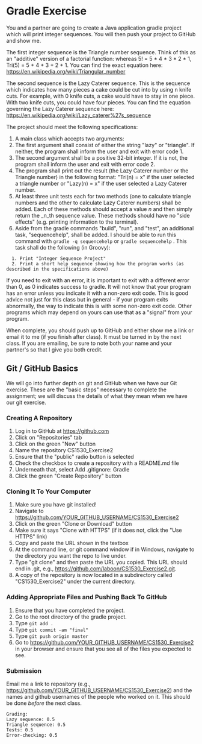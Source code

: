 # Gradle Exercise

You and a partner are going to create a Java application gradle project which will print integer sequences.  You will then push your project to GitHub and show me.

The first integer sequence is the Triangle number sequence.  Think of this as an "additive" version of a factorial function: whereas 5! = 5 * 4 * 3 * 2 * 1, Tri(5) = 5 + 4 + 3 + 2 + 1.  You can find the exact equation here: https://en.wikipedia.org/wiki/Triangular_number

The second sequence is the Lazy Caterer sequence.  This is the sequence which indicates how many pieces a cake could be cut into by using n knife cuts.  For example, with 0 knife cuts, a cake would have to stay in one piece.  With two knife cuts, you could have four pieces.  You can find the equation governing the Lazy Caterer sequence here: https://en.wikipedia.org/wiki/Lazy_caterer%27s_sequence

The project should meet the following specifications:

1. A main class which accepts two arguments:
  1. The first argument shall consist of either the string "lazy" or "triangle".  If neither, the program shall inform the user and exit with error code 1.
  2. The second argument shall be a positive 32-bit integer.  If it is not, the program shall inform the user and exit with error code 2.
2. The program shall print out the result (the Lazy Caterer number or the Triangle number) in the following format: "Tri(n) = x" if the user selected a triangle number or "Lazy(n) = x" if the user selected a Lazy Caterer number.
3. At least three unit tests each for two methods (one to calculate triangle numbers and the other to calculate Lazy Caterer numbers) shall be added.  Each of these methods should accept a value _n_ and then simply return the _n_th sequence value.  These methods should have no "side effects" (e.g. printing information to the terminal).
4. Aside from the gradle commands "build", "run", and "test", an additional task, "sequencehelp", shall be added.  I should be able to run this command with `gradle -q sequencehelp` or `gradle sequencehelp` .  This task shall do the following (in Groovy):

```
  1. Print "Integer Sequence Project"
  2. Print a short help sequence showing how the program works (as described in the specifications above)
```

If you need to exit with an error, it is important to exit with a different error than 0, as 0 indicates success to gradle.  It will not know that your program has an error unless you indicate it with a non-zero exit code.  This is good advice not just for this class but in general - if your program exits abnormally, the way to indicate this is with some non-zero exit code.  Other programs which may depend on yours can use that as a "signal" from your program.

When complete, you should push up to GitHub and either show me a link or email it to me (if you finish after class).  It must be turned in by the next class.  If you are emailing, be sure to note both your name and your partner's so that I give you both credit.

## Git / GitHub Basics

We will go into further depth on git and GitHub when we have our Git exercise.  These are the "basic steps" necessary to complete the assignment; we will discuss the details of what they mean when we have our git exercise.

### Creating A Repository

1. Log in to GitHub at https://github.com
2. Click on "Repositories" tab
3. Click on the green "New" button
4. Name the repository CS1530_Exercise2
5. Ensure that the "public" radio button is selected
6. Check the checkbox to create a repository with a README.md file
7. Underneath that, select Add .gitignore: Gradle
8. Click the green "Create Repository" button

### Cloning It To Your Computer

1. Make sure you have git installed!
1. Navigate to https://github.com/YOUR_GITHUB_USERNAME/CS1530_Exercise2
2. Click on the green "Clone or Download" button
3. Make sure it says "Clone with HTTPS" (if it does not, click the "Use HTTPS" link)
4. Copy and paste the URL shown in the textbox
5. At the command line, or git command window if in Windows, navigate to the directory you want the repo to live under.
6. Type "git clone" and then paste the URL you copied.  This URL should end in .git, e.g., https://github.com/laboon/CS1530_Exercise2.git.
6. A copy of the repository is now located in a subdirectory called "CS1530_Exercise2" under the current directory.

### Adding Appropriate Files and Pushing Back To GitHub

1. Ensure that you have completed the project.
2. Go to the root directory of the gradle project.
3. Type `git add .`
4. Type `git commit -am "final"`
5. Type `git push origin master`
6. Go to https://github.com/YOUR_GITHUB_USERNAME/CS1530_Exercise2 in your browser and ensure that you see all of the files you expected to see.

### Submission

Email me a link to repository (e.g., https://github.com/YOUR_GITHUB_USERNAME/CS1530_Exercise2) and the names and github usernames of the people who worked on it.  This should be done _before_ the next class.

```
Grading:
Lazy sequence: 0.5
Triangle sequence: 0.5
Tests: 0.5
Error-checking: 0.5
```